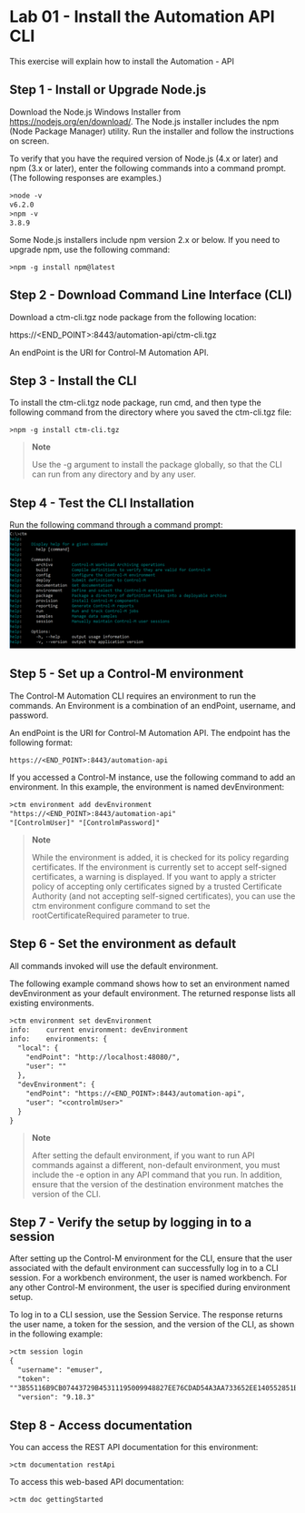 # Lab 01 - Install the Automation API CLI

This exercise will explain how to install the Automation - API

## Step 1 - Install or Upgrade Node.js

Download the Node.js Windows Installer from https://nodejs.org/en/download/. The Node.js installer includes the npm (Node Package Manager) utility.
Run the installer and follow the instructions on screen.

To verify that you have the required version of Node.js (4.x or later) and npm (3.x or later), enter the following commands into a command prompt. (The following responses are examples.)

```
>node -v
v6.2.0
>npm -v
3.8.9
```

    
Some Node.js installers include npm version 2.x or below. If you need to upgrade npm, use the following command:

```
>npm -g install npm@latest
```

## Step 2 - Download Command Line Interface (CLI)

Download a ctm-cli.tgz node package from the following location:

 https://<END_POINT>:8443/automation-api/ctm-cli.tgz

An endPoint is the URI for Control-M Automation API.

## Step 3 - Install the CLI

To install the ctm-cli.tgz node package, run cmd, and then type the following command from the directory where you saved the ctm-cli.tgz file:

```
>npm -g install ctm-cli.tgz
```


>__Note__
>
>Use the -g argument to install the package globally, so that the CLI can run from any directory and by any user.

## Step 4 - Test the CLI Installation

Run the following command through a command prompt:
![cli](images/cli.png)

## Step 5 - Set up a Control-M environment

The Control-M Automation CLI requires an environment to run the commands. An Environment is a combination of an endPoint, username, and password.

An endPoint is the URI for Control-M Automation API. The endpoint has the following format:

```
https://<END_POINT>:8443/automation-api
```

If you accessed a Control-M instance, use the following command to add an environment. In this example, the environment is named devEnvironment:

```
>ctm environment add devEnvironment "https://<END_POINT>:8443/automation-api" 
"[ControlmUser]" "[ControlmPassword]"
```


>__Note__
>
>While the environment is added, it is checked for its policy regarding certificates. If the environment is currently set to accept self-signed certificates, a warning is displayed. If you want to apply a stricter policy of accepting only certificates signed by a trusted Certificate Authority (and not accepting self-signed certificates), you can use the ctm environment configure command to set the rootCertificateRequired parameter to true.

## Step 6 - Set the environment as default

All commands invoked will use the default environment. 

The following example command shows how to set an environment named devEnvironment as your default environment. The returned response lists all existing environments.
```
>ctm environment set devEnvironment
info:    current environment: devEnvironment
info:    environments: {
  "local": {
    "endPoint": "http://localhost:48080/",
    "user": ""
  },
  "devEnvironment": {
    "endPoint": "https://<END_POINT>:8443/automation-api",
    "user": "<controlmUser>"
  }
}
```


>__Note__
>
>After setting the default environment, if you want to run API commands against a different, non-default environment, you must include the -e <environmentName> option in any API command that you run. In addition, ensure that the version of the destination environment matches the version of the CLI.

## Step 7 - Verify the setup by logging in to a session

After setting up the Control-M environment for the CLI, ensure that the user associated with the default environment can successfully log in to a CLI session. For a workbench environment, the user is named workbench. For any other Control-M environment, the user is specified during environment setup.

To log in to a CLI session, use the Session Service. The response returns the user name, a token for the session, and the version of the CLI, as shown in the following example:

```
>ctm session login
{
  "username": "emuser",
  "token": ""3B55116B9CB07443729B45311195009948827EE76CDAD54A3AA733652EE140552851BFBC25F6FB96C836A9151A05ED8FC9A9D292E0452EFC6EB1F03DFED1DDC5",
  "version": "9.18.3"
```

## Step 8 - Access documentation

You can access the REST API documentation for this environment:

```
>ctm documentation restApi
```

To access this web-based API documentation:

```
>ctm doc gettingStarted
```